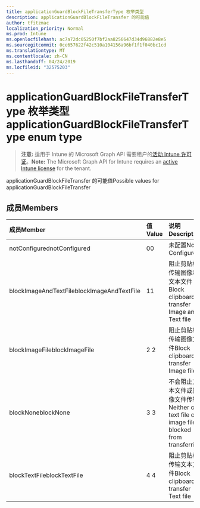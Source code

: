 ```yaml
---
title: applicationGuardBlockFileTransferType 枚举类型
description: applicationGuardBlockFileTransfer 的可能值
author: tfitzmac
localization_priority: Normal
ms.prod: Intune
ms.openlocfilehash: ac7a72dc05250f7bf2aa8256647d34d96882e8e5
ms.sourcegitcommit: 0ce657622f42c510a104156a96bf1f1f040bc1cd
ms.translationtype: MT
ms.contentlocale: zh-CN
ms.lasthandoff: 04/24/2019
ms.locfileid: "32575203"
---
```

# <a name="applicationguardblockfiletransfertype-enum-type"></a><span data-ttu-id="f3ba3-103">applicationGuardBlockFileTransferType 枚举类型</span><span class="sxs-lookup"><span data-stu-id="f3ba3-103">applicationGuardBlockFileTransferType enum type</span></span>

> <span data-ttu-id="f3ba3-104">**注意:** 适用于 Intune 的 Microsoft Graph API 需要租户的[活动 Intune 许可证](https://go.microsoft.com/fwlink/?linkid=839381)。</span><span class="sxs-lookup"><span data-stu-id="f3ba3-104">**Note:** The Microsoft Graph API for Intune requires an [active Intune license](https://go.microsoft.com/fwlink/?linkid=839381) for the tenant.</span></span>

<span data-ttu-id="f3ba3-105">applicationGuardBlockFileTransfer 的可能值</span><span class="sxs-lookup"><span data-stu-id="f3ba3-105">Possible values for applicationGuardBlockFileTransfer</span></span>

## <a name="members"></a><span data-ttu-id="f3ba3-106">成员</span><span class="sxs-lookup"><span data-stu-id="f3ba3-106">Members</span></span>
|<span data-ttu-id="f3ba3-107">成员</span><span class="sxs-lookup"><span data-stu-id="f3ba3-107">Member</span></span>|<span data-ttu-id="f3ba3-108">值</span><span class="sxs-lookup"><span data-stu-id="f3ba3-108">Value</span></span>|<span data-ttu-id="f3ba3-109">说明</span><span class="sxs-lookup"><span data-stu-id="f3ba3-109">Description</span></span>|
|:---|:---|:---|
|<span data-ttu-id="f3ba3-110">notConfigured</span><span class="sxs-lookup"><span data-stu-id="f3ba3-110">notConfigured</span></span>|<span data-ttu-id="f3ba3-111">0</span><span class="sxs-lookup"><span data-stu-id="f3ba3-111">0</span></span>|<span data-ttu-id="f3ba3-112">未配置</span><span class="sxs-lookup"><span data-stu-id="f3ba3-112">Not Configured</span></span>|
|<span data-ttu-id="f3ba3-113">blockImageAndTextFile</span><span class="sxs-lookup"><span data-stu-id="f3ba3-113">blockImageAndTextFile</span></span>|<span data-ttu-id="f3ba3-114">1</span><span class="sxs-lookup"><span data-stu-id="f3ba3-114">1</span></span>|<span data-ttu-id="f3ba3-115">阻止剪贴板传输图像和文本文件</span><span class="sxs-lookup"><span data-stu-id="f3ba3-115">Block clipboard to transfer Image and Text file</span></span>|
|<span data-ttu-id="f3ba3-116">blockImageFile</span><span class="sxs-lookup"><span data-stu-id="f3ba3-116">blockImageFile</span></span>|<span data-ttu-id="f3ba3-117">2 </span><span class="sxs-lookup"><span data-stu-id="f3ba3-117">2</span></span>|<span data-ttu-id="f3ba3-118">阻止剪贴板传输图像文件</span><span class="sxs-lookup"><span data-stu-id="f3ba3-118">Block clipboard to transfer Image file</span></span>|
|<span data-ttu-id="f3ba3-119">blockNone</span><span class="sxs-lookup"><span data-stu-id="f3ba3-119">blockNone</span></span>|<span data-ttu-id="f3ba3-120">3 </span><span class="sxs-lookup"><span data-stu-id="f3ba3-120">3</span></span>|<span data-ttu-id="f3ba3-121">不会阻止文本文件或图像文件传输</span><span class="sxs-lookup"><span data-stu-id="f3ba3-121">Neither of text file or image file is blocked from transferring</span></span>|
|<span data-ttu-id="f3ba3-122">blockTextFile</span><span class="sxs-lookup"><span data-stu-id="f3ba3-122">blockTextFile</span></span>|<span data-ttu-id="f3ba3-123">4 </span><span class="sxs-lookup"><span data-stu-id="f3ba3-123">4</span></span>|<span data-ttu-id="f3ba3-124">阻止剪贴板传输文本文件</span><span class="sxs-lookup"><span data-stu-id="f3ba3-124">Block clipboard to transfer Text file</span></span>|



